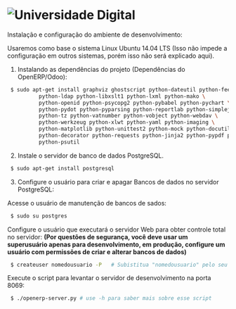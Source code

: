 # ![Universidade Digital](http://ntiufalara.github.io/universidade-digital/assets/img/logo.png)

Instalação e configuração do ambiente de desenvolvimento:

Usaremos como base o sistema Linux Ubuntu 14.04 LTS (Isso não impede a configuração em outros sistemas, porém isso não será explicado aqui).

1. Instalando as dependências do projeto (Dependências do OpenERP/Odoo):

```bash
 $ sudo apt-get install graphviz ghostscript python-dateutil python-feedparser python-gdata \
          python-ldap python-libxslt1 python-lxml python-mako \
          python-openid python-psycopg2 python-pybabel python-pychart \
          python-pydot python-pyparsing python-reportlab python-simplejson \
          python-tz python-vatnumber python-vobject python-webdav \
          python-werkzeug python-xlwt python-yaml python-imaging \
          python-matplotlib python-unittest2 python-mock python-docutils \
          python-decorator python-requests python-jinja2 python-pypdf python-passlib \
          python-psutil
```

2. Instale o servidor de banco de dados PostgreSQL.

```bash
 $ sudo apt-get install postgresql
```

3. Configure o usuário para criar e apagar Bancos de dados no servidor PostgreSQL:

Acesse o usuário de manutenção de bancos de sados:

```bash
 $ sudo su postgres
```

Configure o usuário que executará o servidor Web para obter controle total no servidor: **(Por questões de segurança, você deve usar um superusuário apenas para desenvolvimento, em produção, configure um usuário com permissões de criar e alterar bancos de dados)**

```bash
 $ createuser nomedousuario -P   # Subistitua "nomedousuario" pelo seu nome de usuário
```

Execute o script para levantar o servidor de desenvolvimento na porta 8069:

```bash
 $ ./openerp-server.py # use -h para saber mais sobre esse script
```

